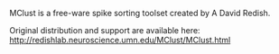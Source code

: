 MClust is a free-ware spike sorting toolset created by A David Redish.

Original distribution and support are available here:
http://redishlab.neuroscience.umn.edu/MClust/MClust.html
